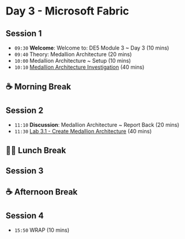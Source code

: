 # Day 3 - Microsoft Fabric

## Session 1

- `09:30` **Welcome**: Welcome to: DE5 Module 3 ~ Day 3 (10 mins)
- `09:40` Theory: Medallion Architecture (20 mins)
- `10:00` Medallion Architecture ~ Setup (10 mins)
- `10:10` [Medallion Architecture Investigation](../day3/medallion/group-scenarios.md) (40 mins)

## ☕ Morning Break

## Session 2

- `11:10` **Discussion**: Medallion Architecture ~ Report Back (20 mins)
- `11:30` [Lab 3.1 - Create Medallion Architecture](../day3/03b-medallion-architecture.md) (40 mins)

## 🥪🥤 Lunch Break

## Session 3


## ☕ Afternoon Break

## Session 4

- `15:50` WRAP (10 mins)

